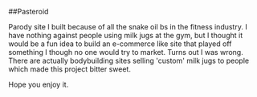 ##Pasteroid

Parody site I built because of all the snake oil bs in the fitness industry. I have nothing against people using milk jugs at the gym, but I thought it would be a fun idea to build an e-commerce like site that played off something I though no one would try to market. Turns out I was wrong. There are actually bodybuilding sites selling 'custom' milk jugs to people which made this project bitter sweet.

Hope you enjoy it.
